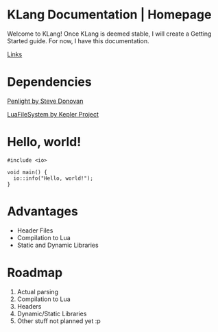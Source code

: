 # KLang Documentation | Homepage

Welcome to KLang! Once KLang is deemed stable, I will create a Getting Started guide. For now, I have this documentation.

[Links](Links)

# Dependencies

  [Penlight by Steve Donovan](https://github.com/stevedonovan/penlight)
  
  [LuaFileSystem by Kepler Project](https://github.com/KeplerProject/LuaFileSystem)

# Hello, world!

  ```
  #include <io>
  
  void main() {
    io::info("Hello, world!");
  }
  ```

# Advantages

  - Header Files
  - Compilation to Lua
  - Static and Dynamic Libraries

# Roadmap

  1. Actual parsing
  2. Compilation to Lua
  3. Headers
  4. Dynamic/Static Libraries
  5. Other stuff not planned yet :p

